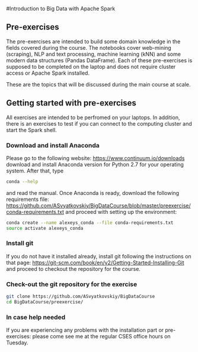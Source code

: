 #Introduction to Big Data with Apache Spark

## Pre-exercises

The pre-exercises are intended to build some domain knowledge in the fields covered during the course. 
The notebooks cover web-mining (scraping), NLP and text processing, machine learning (kNN) and some modern data structures (Pandas DataFrame). Each of these pre-exercises is supposed to be completed on the laptop and does not require cluster access or Apache Spark installed.

These are the topics that will be discussed during the main course at scale. 

## Getting started with pre-exercises

All exercises are intended to be perfromed on your laptops. In addition, there is an exercises to test if you can connect to the computing cluster and start the Spark shell.

### Download and install Anaconda

Please go to the following website: https://www.continuum.io/downloads
download and install Anaconda version for Python 2.7 for your operating system. After that, type

```bash
conda --help
```
and read the manual.
Once Anaconda is ready, download the following requirements file: https://github.com/ASvyatkovskiy/BigDataCourse/blob/master/preexercise/conda-requirements.txt
and proceed with setting up the environment:

```bash
conda create --name alexeys_conda --file conda-requirements.txt
source activate alexeys_conda
```

### Install git

If you do not have it installed already, install git following the instructions on that page: https://git-scm.com/book/en/v2/Getting-Started-Installing-Git
and proceed to checkout the repository for the course.

### Check-out the git repository for the exercise 

```bash
git clone https://github.com/ASvyatkovskiy/BigDataCourse
cd BigDataCourse/preexercise/
```


### In case help needed

If you are experiencing any problems with the installation part or pre-exercises: please come see me at the regular CSES office hours on Tuesday.
